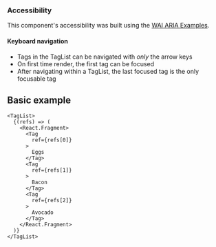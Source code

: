 ### Accessibility

This component's accessibility was built using the [WAI ARIA Examples](https://www.w3.org/TR/wai-aria-practices-1.1/examples/grid/LayoutGrids.html#ex2_label).

#### Keyboard navigation

- Tags in the TagList can be navigated with _only_ the arrow keys
- On first time render, the first tag can be focused
- After navigating within a TagList, the last focused tag is the only focusable tag

## Basic example

```
<TagList>
  {(refs) => (
    <React.Fragment>
      <Tag
        ref={refs[0]}
      >
        Eggs
      </Tag>
      <Tag
        ref={refs[1]}
      >
        Bacon
      </Tag>
      <Tag
        ref={refs[2]}
      >
        Avocado
      </Tag>
    </React.Fragment>
  )}
</TagList>
```
